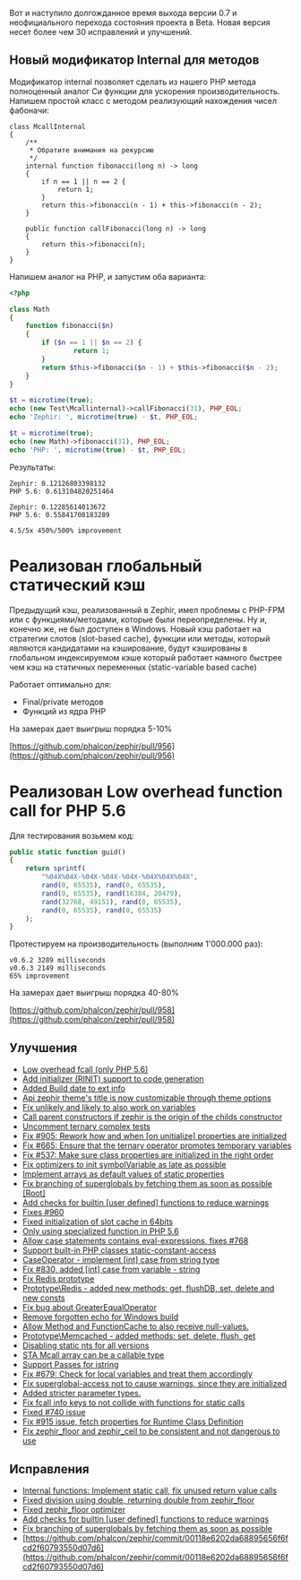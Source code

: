 Вот и наступило долгожданное время выхода версии 0.7 и неофициального перехода состояния проекта в Beta.  Новая версия несет более чем 30 исправлений и улучшений.

## Новый модификатор Internal для методов

Модификатор internal позволяет сделать из нашего PHP метода полноценный аналог Си функции для ускорения производительность.
Напишем простой класс с методом реализующий нахождения чисел фабоначи:

```zep
class McallInternal
{
    /**
     * Обратите внимания на рекурсию
     */
    internal function fibonacci(long n) -> long
    {
        if n == 1 || n == 2 {
            return 1;
        }
        return this->fibonacci(n - 1) + this->fibonacci(n - 2);
    }

    public function callFibonacci(long n) -> long
    {
        return this->fibonacci(n);
    }
}
```

Напишем аналог на PHP, и запустим оба варианта:

```php
<?php

class Math
{
    function fibonacci($n)
    {
        if ($n == 1 || $n == 2) {
                return 1;
        }
        return $this->fibonacci($n - 1) + $this->fibonacci($n - 2);
    }
}

$t = microtime(true);
echo (new Test\Mcallinternal)->callFibonacci(31), PHP_EOL;
echo 'Zephir: ', microtime(true) - $t, PHP_EOL;

$t = microtime(true);
echo (new Math)->fibonacci(31), PHP_EOL;
echo 'PHP: ', microtime(true) - $t, PHP_EOL;
```

Результаты:

```
Zephir: 0.12126803398132
PHP 5.6: 0.613104820251464

Zephir: 0.12285614013672
PHP 5.6: 0.55841708183289

4.5/5x 450%/500% improvement
```

# Реализован глобальный статический кэш

Предыдущий кэш, реализованный в Zephir, имел проблемы с PHP-FPM или с функциями/методами, которые были переопределены. Ну и, конечно же, не был доступен в Windows. Новый кэш работает на стратегии слотов (slot-based cache), функции или методы, который являются кандидатами на кэширование, будут кэшированы в глобальном индексируемом кэше который работает намного быстрее чем кэш на статичных переменных (static-variable based cache)

Работает оптимально для:

* Final/private методов
* Функций из ядра PHP

На замерах дает выигрыш порядка 5-10%

[https://github.com/phalcon/zephir/pull/956](https://github.com/phalcon/zephir/pull/956)

# Реализован Low overhead function call for PHP 5.6

Для тестирования возьмем код:

```php
public static function guid()
{
    return sprintf(
        "%04X%04X-%04X-%04X-%04X-%04X%04X%04X", 
        rand(0, 65535), rand(0, 65535), 
        rand(0, 65535), rand(16384, 20479), 
        rand(32768, 49151), rand(0, 65535), 
        rand(0, 65535), rand(0, 65535)
    );
}
```

Протестируем на производительность (выполним 1'000.000 раз):

```
v0.6.2 3289 milliseconds
v0.6.3 2149 milliseconds
65% improvement
```

На замерах дает выигрыш порядка 40-80%

[https://github.com/phalcon/zephir/pull/958](https://github.com/phalcon/zephir/pull/958)

## Улучшения

- [Low overhead fcall (only PHP 5.6)](https://github.com/phalcon/zephir/pull/958)
- [Add initializer (RINIT) support to code generation](https://github.com/phalcon/zephir/pull/965)
- [Added Build date to ext info](https://github.com/phalcon/zephir/commit/6d118b9d6fb10d8bea02122362308dd042cf9cfe)
- [Api zephir theme's title is now customizable through theme options](https://github.com/phalcon/zephir/commit/31fe9a03c45799fec2c91aaa91bf98ae0f8513e6)
- [Fix unlikely and likely to also work on variables](https://github.com/phalcon/zephir/commit/99870fd3f36ae5e7e48e3f0407d066b0baa3b98b)
- [Call parent constructors if zephir is the origin of the childs constructor](https://github.com/phalcon/zephir/commit/67115ba4116b9a384e46fa3eb009d692643ed4f6)
- [Uncomment ternary complex tests](https://github.com/phalcon/zephir/commit/ff7bff19a4605906406078a31bd972fe5f9afa40)
- [Fix #905: Rework how and when [on unitialize] properties are initialized](https://github.com/phalcon/zephir/commit/400efed6e67d2cba2980d874ae1343ed71df746c)
- [Fix #665: Ensure that the ternary operator promotes temporary variables](https://github.com/phalcon/zephir/commit/1329b386a0126c864d2efbe28c3f9da01b1d3fca)
- [Fix #537: Make sure class properties are initialized in the right order](https://github.com/phalcon/zephir/commit/9448a9c89955213ca772b08eb37e2db4862b14a2)
- [Fix optimizers to init symbolVariable as late as possible](https://github.com/phalcon/zephir/commit/be1dbe40b332a7328bf0598159cb27bba33a17fe)
- [Implement arrays as default values of static properties](https://github.com/phalcon/zephir/commit/360bb5a54e538e242311f00076da58c78fa4f2e9)
- [Fix branching of superglobals by fetching them as soon as possible [Root]](https://github.com/phalcon/zephir/commit/1e831725d3e99e18441a337356bfebc1f32fb1df)
- [Add checks for builtin [user defined] functions to reduce warnings](https://github.com/phalcon/zephir/commit/7e328723dc4084cf105e59aef5363528e8142c64)
- [Fixes #960](https://github.com/phalcon/zephir/commit/c44abb4d640ed01bc3cbcdc3afff570a1b0058c7)
- [Fixed initialization of slot cache in 64bits](https://github.com/phalcon/zephir/commit/e8e2618b9b43555792e1494523c22c64dbcd710b)
- [Only using specialized function in PHP 5.6](https://github.com/phalcon/zephir/commit/41b571b99a15caef14935c17d601390eb58d3887)
- [Allow case statements contains eval-expressions, fixes #768](https://github.com/phalcon/zephir/commit/c34fb8fbde5779c07ae1034ee81e5d17d864bc0f)
- [Support built-in PHP classes static-constant-access](https://github.com/phalcon/zephir/commit/e2f0887fe1766f4a84fbe7f65c7fdd7c5d0175c7)
- [CaseOperator - implement [int] case from string type](https://github.com/phalcon/zephir/commit/8499e7dec9ed39918ebf8a09f21c711352126f3b)
- [Fix #830, added [int] case from variable - string](https://github.com/phalcon/zephir/commit/69c06dfa7ff106fe730b1de7c8df70c29b224e64)
- [Fix Redis prototype](https://github.com/phalcon/zephir/commit/37630eead506e1113ea8c83dbc733ed4d28c5edd)
- [Prototype\Redis - added new methods: get, flushDB, set, delete and new consts](https://github.com/phalcon/zephir/commit/efb7a844b8f1c77ae8df69fb85cd80024ab763db)
- [Fix bug about GreaterEqualOperator](https://github.com/phalcon/zephir/commit/09e3ac360845d18a2adfb8e0b86daf6a747cb409)
- [Remove forgotten echo for Windows build](https://github.com/phalcon/zephir/commit/b0412a06febd8d233c7dd25568df45585360c83f)
- [Allow Method and FunctionCache to also receive null-values.](https://github.com/phalcon/zephir/commit/6b63cad296403fc8f37a3300d1744727ff5e3007)
- [Prototype\Memcached - added methods: set, delete, flush, get](https://github.com/phalcon/zephir/commit/dbc08c32ac27ca33210b0780193c7d670b0d8dde)
- [Disabling static nts for all versions](https://github.com/phalcon/zephir/commit/e8b442d2141bd4bfd72efb442bc74b60b62c9027)
- [STA Mcall array can be a callable type](https://github.com/phalcon/zephir/commit/3179020671f472baa8b33b9cdb14b621321f0a11)
- [Support Passes for istring](https://github.com/phalcon/zephir/commit/0f9207249d26548b9f5770c2769514c230ee536f)
- [Fix #679: Check for local variables and treat them accordingly](https://github.com/phalcon/zephir/commit/a760a744da599605cd1b86fe4bbf02f4a243f129)
- [Fix superglobal-access not to cause warnings, since they are initialized](https://github.com/phalcon/zephir/commit/5a1205beb553f51b2e0065e4b653354a03bb7cdb)
- [Added stricter parameter types.](https://github.com/phalcon/zephir/commit/f58a4db5cac21d2b77e8af407fe42a0a9cde0c2b)
- [Fix fcall info keys to not collide with functions for static calls](https://github.com/phalcon/zephir/commit/4612effd3af191c5aadf7be9ad241eb0bd08faab)
- [Fixed #740 issue](https://github.com/phalcon/zephir/commit/4612effd3af191c5aadf7be9ad241eb0bd08faab)
- [Fix #915 issue, fetch properties for Runtime Class Definition](https://github.com/phalcon/zephir/commit/d6aa9772382f926073f7f7b5a0f989fc14e35310)
- [Fix zephir_floor and zephir_ceil to be consistent and not dangerous to use](https://github.com/phalcon/zephir/commit/17063834f12c30e73b768c5bffc6a2c0437777cf)

## Исправления

- [Internal functions: Implement static call, fix unused return value calls](https://github.com/phalcon/zephir/pull/964)
- [Fixed division using double, returning double from zephir_floor](https://github.com/phalcon/zephir/commit/fd7f8db25595b7878f488c13ad1c780e83cfa54b)
- [Fixed zephir_floor optimizer](https://github.com/phalcon/zephir/commit/fd7f8db25595b7878f488c13ad1c780e83cfa54b)
- [Add checks for builtin [user defined] functions to reduce warnings](https://github.com/phalcon/zephir/pull/966)
- [Fix branching of superglobals by fetching them as soon as possible](https://github.com/phalcon/zephir/pull/967)
- [https://github.com/phalcon/zephir/commit/00118e6202da68895656f6fcd2f60793550d07d6](https://github.com/phalcon/zephir/commit/00118e6202da68895656f6fcd2f60793550d07d6)